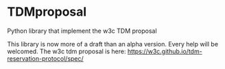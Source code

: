 # TDMproposal
Python library that implement the w3c TDM proposal


This library is now more of a draft than an alpha version. Every help will be welcomed.
The w3c tdm proposal is here: https://w3c.github.io/tdm-reservation-protocol/spec/
